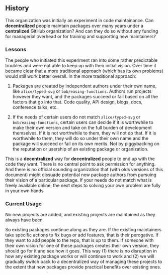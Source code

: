 ## History

This organization was initially an experiment in code maintainance. Can **decentralized** people maintain packages over many years under a **centralized** GitHub organization? And can they do so without any funding for managerial overhead or for training and supporting new maintainers?

### Lessons

The people who initiated this experiment ran into some rather predictable troubles and were not able to keep up with their initial vision. Over time it became clear that a more traditional approach (which has its own problems) would still work better overall. In the more traditional approach:

1. Packages are created by independent authors under their own name, like `alice/typed-svg` or `bob/easing-functions`. Authors run projects however they want, and the packages succeed or fail based on all the factors that go into that. Code quality, API design, blogs, docs, conference talks, etc.

2. If the needs of certain users do not match `alice/typed-svg` or `bob/easing-functions`, certain users can decide if it is worthwhile to make their own version and take on the full burden of development themselves. If it is not worthwhile to them, they will not do that. If it is worthwhile to them, they will do so under their own name and the package will succeed or fail on its own merits. Not by piggybacking on the reputation or usership of an existing package or organization.

This is a **decentralized** way for **decentralized** people to end up with the code they want. There is no central point to ask permission for anything. And there is no official sounding organization that (with olds versions of this document) might dissuade potential new package authors from pursuing their vision of a particular package. If your needs do not match what is freely available online, the next steps to solving your own problem are fully in your own hands.


### Current Usage

No new projects are added, and existing projects are maintained as they always have been.

So existing packages continue along as they are. If the existing maintainers take specific actions to fix bugs or add features, that is their perogative. If they want to add people to the repo, that is up to them. If someone with their own vision for one of these packages creates their own version, they should go for it and see how it goes. This way (1) there is no disruption in how any existing package works or will continue to work and (2) we will gradually switch back to a decentralized way of managing these projects to the extent that new packages provide practical benefits over existing ones.
